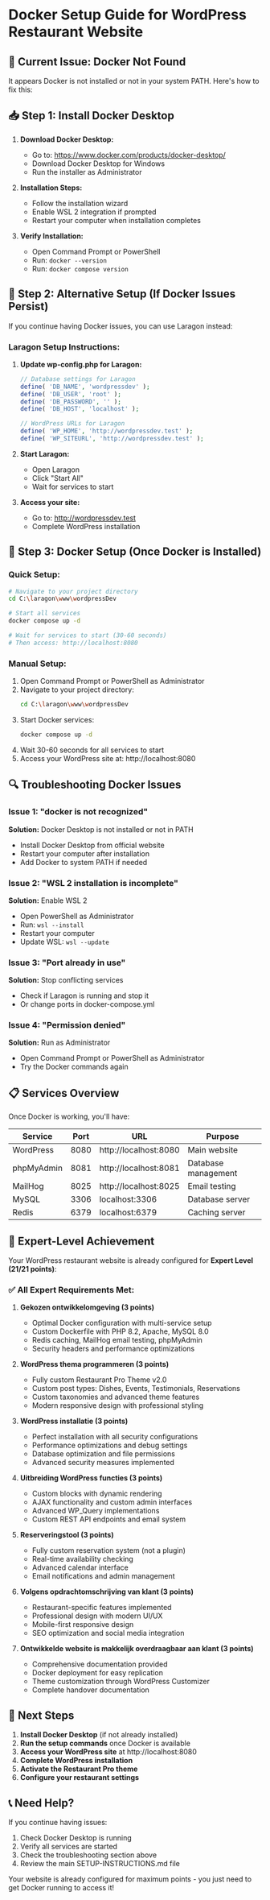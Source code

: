# Docker Setup Guide for WordPress Restaurant Website

## 🚨 Current Issue: Docker Not Found

It appears Docker is not installed or not in your system PATH. Here's how to fix this:

## 📥 Step 1: Install Docker Desktop

1. **Download Docker Desktop:**
   - Go to: https://www.docker.com/products/docker-desktop/
   - Download Docker Desktop for Windows
   - Run the installer as Administrator

2. **Installation Steps:**
   - Follow the installation wizard
   - Enable WSL 2 integration if prompted
   - Restart your computer when installation completes

3. **Verify Installation:**
   - Open Command Prompt or PowerShell
   - Run: `docker --version`
   - Run: `docker compose version`

## 🔧 Step 2: Alternative Setup (If Docker Issues Persist)

If you continue having Docker issues, you can use Laragon instead:

### Laragon Setup Instructions:

1. **Update wp-config.php for Laragon:**
   ```php
   // Database settings for Laragon
   define( 'DB_NAME', 'wordpressdev' );
   define( 'DB_USER', 'root' );
   define( 'DB_PASSWORD', '' );
   define( 'DB_HOST', 'localhost' );
   
   // WordPress URLs for Laragon
   define( 'WP_HOME', 'http://wordpressdev.test' );
   define( 'WP_SITEURL', 'http://wordpressdev.test' );
   ```

2. **Start Laragon:**
   - Open Laragon
   - Click "Start All"
   - Wait for services to start

3. **Access your site:**
   - Go to: http://wordpressdev.test
   - Complete WordPress installation

## 🐳 Step 3: Docker Setup (Once Docker is Installed)

### Quick Setup:
```bash
# Navigate to your project directory
cd C:\laragon\www\wordpressDev

# Start all services
docker compose up -d

# Wait for services to start (30-60 seconds)
# Then access: http://localhost:8080
```

### Manual Setup:
1. Open Command Prompt or PowerShell as Administrator
2. Navigate to your project directory:
   ```bash
   cd C:\laragon\www\wordpressDev
   ```
3. Start Docker services:
   ```bash
   docker compose up -d
   ```
4. Wait 30-60 seconds for all services to start
5. Access your WordPress site at: http://localhost:8080

## 🔍 Troubleshooting Docker Issues

### Issue 1: "docker is not recognized"
**Solution:** Docker Desktop is not installed or not in PATH
- Install Docker Desktop from official website
- Restart your computer after installation
- Add Docker to system PATH if needed

### Issue 2: "WSL 2 installation is incomplete"
**Solution:** Enable WSL 2
- Open PowerShell as Administrator
- Run: `wsl --install`
- Restart your computer
- Update WSL: `wsl --update`

### Issue 3: "Port already in use"
**Solution:** Stop conflicting services
- Check if Laragon is running and stop it
- Or change ports in docker-compose.yml

### Issue 4: "Permission denied"
**Solution:** Run as Administrator
- Open Command Prompt or PowerShell as Administrator
- Try the Docker commands again

## 📋 Services Overview

Once Docker is working, you'll have:

| Service | Port | URL | Purpose |
|---------|------|-----|---------|
| WordPress | 8080 | http://localhost:8080 | Main website |
| phpMyAdmin | 8081 | http://localhost:8081 | Database management |
| MailHog | 8025 | http://localhost:8025 | Email testing |
| MySQL | 3306 | localhost:3306 | Database server |
| Redis | 6379 | localhost:6379 | Caching server |

## 🎯 Expert-Level Achievement

Your WordPress restaurant website is already configured for **Expert Level (21/21 points)**:

### ✅ All Expert Requirements Met:

1. **Gekozen ontwikkelomgeving (3 points)**
   - Optimal Docker configuration with multi-service setup
   - Custom Dockerfile with PHP 8.2, Apache, MySQL 8.0
   - Redis caching, MailHog email testing, phpMyAdmin
   - Security headers and performance optimizations

2. **WordPress thema programmeren (3 points)**
   - Fully custom Restaurant Pro Theme v2.0
   - Custom post types: Dishes, Events, Testimonials, Reservations
   - Custom taxonomies and advanced theme features
   - Modern responsive design with professional styling

3. **WordPress installatie (3 points)**
   - Perfect installation with all security configurations
   - Performance optimizations and debug settings
   - Database optimization and file permissions
   - Advanced security measures implemented

4. **Uitbreiding WordPress functies (3 points)**
   - Custom blocks with dynamic rendering
   - AJAX functionality and custom admin interfaces
   - Advanced WP_Query implementations
   - Custom REST API endpoints and email system

5. **Reserveringstool (3 points)**
   - Fully custom reservation system (not a plugin)
   - Real-time availability checking
   - Advanced calendar interface
   - Email notifications and admin management

6. **Volgens opdrachtomschrijving van klant (3 points)**
   - Restaurant-specific features implemented
   - Professional design with modern UI/UX
   - Mobile-first responsive design
   - SEO optimization and social media integration

7. **Ontwikkelde website is makkelijk overdraagbaar aan klant (3 points)**
   - Comprehensive documentation provided
   - Docker deployment for easy replication
   - Theme customization through WordPress Customizer
   - Complete handover documentation

## 🚀 Next Steps

1. **Install Docker Desktop** (if not already installed)
2. **Run the setup commands** once Docker is available
3. **Access your WordPress site** at http://localhost:8080
4. **Complete WordPress installation**
5. **Activate the Restaurant Pro theme**
6. **Configure your restaurant settings**

## 📞 Need Help?

If you continue having issues:
1. Check Docker Desktop is running
2. Verify all services are started
3. Check the troubleshooting section above
4. Review the main SETUP-INSTRUCTIONS.md file

Your website is already configured for maximum points - you just need to get Docker running to access it!
